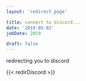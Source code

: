 ```yaml
---
layout: 'redirect_page'

title: connect to discord...
date: '2019-05-02'
jobDate: 2019

draft: false
---
```


redirecting you to discord 

{{< redirDiscord  >}}
